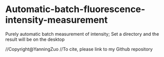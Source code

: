 # Automatic-batch-fluorescence-intensity-measurement
Purely automatic batch measurement of intensity; Set a directory and the result will be on the desktop 

//Copyright@YanningZuo
//To cite, please link to my Github repository
